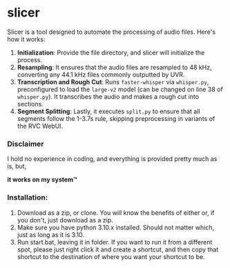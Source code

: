 # slicer

Slicer is a tool designed to automate the processing of audio files. Here's how it works:

1. **Initialization**: Provide the file directory, and slicer will initialize the process.
2. **Resampling**: It ensures that the audio files are resampled to 48 kHz, converting any 44.1 kHz files commonly outputted by UVR.
3. **Transcription and Rough Cut**: Runs `faster-whisper` via `whisper.py`, preconfigured to load the `large-v2` model (can be changed on line 38 of `whisper.py`). It transcribes the audio and makes a rough cut into sections.
4. **Segment Splitting**: Lastly, it executes `split.py` to ensure that all segments follow the 1-3.7s rule, skipping preprocessing in variants of the RVC WebUI.


### Disclaimer

I hold no experience in coding, and everything is provided pretty much as is, but,

 **it works on my system™**




### Installation:

1. Download as a zip, or clone. You will know the benefits of either or, if you don't, just download as a zip.
2. Make sure you have python 3.10.x installed. Should not matter which, just as long as it is 3.10.
3. Run start.bat, leaving it in folder. If you want to run it from a different spot, please just right click it and create a shortcut, and then copy that shortcut to the destination of where you want your shortcut to be. 
